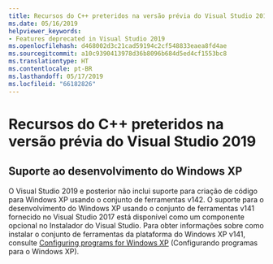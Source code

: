 ```yaml
---
title: Recursos do C++ preteridos na versão prévia do Visual Studio 2019
ms.date: 05/16/2019
helpviewer_keywords:
- Features deprecated in Visual Studio 2019
ms.openlocfilehash: d468002d3c21cad59194c2cf548833eaea8fd4ae
ms.sourcegitcommit: a10c9390413978d36b8096b684d5ed4cf1553bc8
ms.translationtype: HT
ms.contentlocale: pt-BR
ms.lasthandoff: 05/17/2019
ms.locfileid: "66182826"
---
```

# <a name="c-features-deprecated-in-visual-studio-2019-preview"></a>Recursos do C++ preteridos na versão prévia do Visual Studio 2019

## <a name="support-for-windows-xp-development"></a>Suporte ao desenvolvimento do Windows XP

O Visual Studio 2019 e posterior não inclui suporte para criação de código para Windows XP usando o conjunto de ferramentas v142. O suporte para o desenvolvimento do Windows XP usando o conjunto de ferramentas v141 fornecido no Visual Studio 2017 está disponível como um componente opcional no Instalador do Visual Studio. Para obter informações sobre como instalar o conjunto de ferramentas da plataforma do Windows XP v141, consulte [Configuring programs for Windows XP](../build/configuring-programs-for-windows-xp.md) (Configurando programas para o Windows XP).